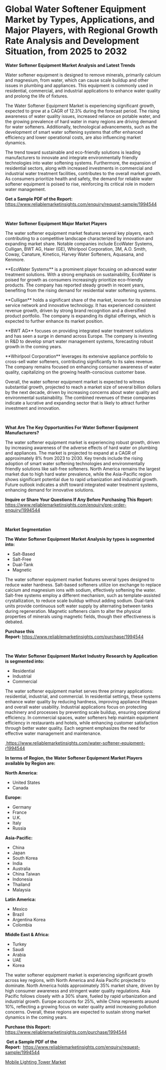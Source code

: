 <p><h1>Global Water Softener Equipment Market by Types, Applications, and Major Players, with Regional Growth Rate Analysis and Development Situation, from 2025 to 2032</h1></p><p><strong>Water Softener Equipment Market Analysis and Latest Trends</strong></p>
<p><p>Water softener equipment is designed to remove minerals, primarily calcium and magnesium, from water, which can cause scale buildup and other issues in plumbing and appliances. This equipment is commonly used in residential, commercial, and industrial applications to enhance water quality and prolong the life of fixtures. </p><p>The Water Softener Equipment Market is experiencing significant growth, expected to grow at a CAGR of 12.3% during the forecast period. The rising awareness of water quality issues, increased reliance on potable water, and the growing prevalence of hard water in many regions are driving demand for water softeners. Additionally, technological advancements, such as the development of smart water softening systems that offer enhanced efficiency and lower operational costs, are also influencing market dynamics.</p><p>The trend toward sustainable and eco-friendly solutions is leading manufacturers to innovate and integrate environmentally friendly technologies into water softening systems. Furthermore, the expansion of residential sectors, along with increased investments in commercial and industrial water treatment facilities, contributes to the overall market growth. As consumers prioritize health and safety, the demand for reliable water softener equipment is poised to rise, reinforcing its critical role in modern water management.</p></p>
<p><strong>Get a Sample PDF of the Report:&nbsp;</strong> <a href="https://www.reliablemarketinsights.com/enquiry/request-sample/1994544?utm_campaign=2524&utm_medium=2&utm_source=Github&utm_content=ia&utm_term=20022025&utm_id=water-softener-equipment">https://www.reliablemarketinsights.com/enquiry/request-sample/1994544</a></p>
<p>&nbsp;</p>
<p><strong>Water Softener Equipment Major Market Players</strong></p>
<p><p>The water softener equipment market features several key players, each contributing to a competitive landscape characterized by innovation and expanding market share. Notable companies include EcoWater Systems, Culligan, BWT AG, Haier (GE), Whirlpool Corporation, 3M, A.O. Smith, Coway, Canature, Kinetico, Harvey Water Softeners, Aquasana, and Kenmore.</p><p>**EcoWater Systems** is a prominent player focusing on advanced water treatment solutions. With a strong emphasis on sustainability, EcoWater is poised for growth as consumers increasingly prioritize eco-friendly products. The company has reported steady growth in recent years, benefiting from the rising demand for residential water softening systems.</p><p>**Culligan** holds a significant share of the market, known for its extensive service network and innovative technology. It has experienced consistent revenue growth, driven by strong brand recognition and a diversified product portfolio. The company is expanding its digital offerings, which is expected to further enhance its market position.</p><p>**BWT AG** focuses on providing integrated water treatment solutions and has seen a surge in demand across Europe. The company is investing in R&D to develop smart water management systems, forecasting robust growth in the coming years.</p><p>**Whirlpool Corporation** leverages its extensive appliance portfolio to cross-sell water softeners, contributing significantly to its sales revenue. The company remains focused on enhancing consumer awareness of water quality, capitalizing on the growing health-conscious customer base.</p><p>Overall, the water softener equipment market is expected to witness substantial growth, projected to reach a market size of several billion dollars by the next decade, driven by increasing concerns about water quality and environmental sustainability. The combined revenues of these companies indicate a lucrative and expanding sector that is likely to attract further investment and innovation.</p></p>
<p>&nbsp;</p>
<p><strong>What Are The Key Opportunities For Water Softener Equipment Manufacturers?</strong></p>
<p><p>The water softener equipment market is experiencing robust growth, driven by increasing awareness of the adverse effects of hard water on plumbing and appliances. The market is projected to expand at a CAGR of approximately 8% from 2023 to 2030. Key trends include the rising adoption of smart water softening technologies and environmentally friendly solutions like salt-free softeners. North America remains the largest market due to high hard water prevalence, while the Asia-Pacific region shows significant potential due to rapid urbanization and industrial growth. Future outlook indicates a shift toward integrated water treatment systems, enhancing demand for innovative solutions.</p></p>
<p><strong>Inquire or Share Your Questions If Any Before Purchasing This Report:</strong> <a href="https://www.reliablemarketinsights.com/enquiry/pre-order-enquiry/1994544?utm_campaign=2524&utm_medium=2&utm_source=Github&utm_content=ia&utm_term=20022025&utm_id=water-softener-equipment">https://www.reliablemarketinsights.com/enquiry/pre-order-enquiry/1994544</a></p>
<p>&nbsp;</p>
<p><strong>Market Segmentation</strong></p>
<p><strong>The Water Softener Equipment Market Analysis by types is segmented into:</strong></p>
<p><ul><li>Salt-Based</li><li>Salt-Free</li><li>Dual-Tank</li><li>Magnetic</li></ul></p>
<p><p>The water softener equipment market features several types designed to reduce water hardness. Salt-based softeners utilize ion exchange to replace calcium and magnesium ions with sodium, effectively softening the water. Salt-free systems employ a different mechanism, such as template-assisted crystallization, to reduce scale buildup without adding sodium. Dual-tank units provide continuous soft water supply by alternating between tanks during regeneration. Magnetic softeners claim to alter the physical properties of minerals using magnetic fields, though their effectiveness is debated.</p></p>
<p><strong>Purchase this Report:&nbsp;</strong><a href="https://www.reliablemarketinsights.com/purchase/1994544?utm_campaign=2524&utm_medium=2&utm_source=Github&utm_content=ia&utm_term=20022025&utm_id=water-softener-equipment">https://www.reliablemarketinsights.com/purchase/1994544</a></p>
<p>&nbsp;</p>
<p><strong>The Water Softener Equipment Market Industry Research by Application is segmented into:</strong></p>
<p><ul><li>Residential</li><li>Industrial</li><li>Commercial</li></ul></p>
<p><p>The water softener equipment market serves three primary applications: residential, industrial, and commercial. In residential settings, these systems enhance water quality by reducing hardness, improving appliance lifespan and overall water usability. Industrial applications focus on protecting machinery and processes by preventing scale buildup, ensuring operational efficiency. In commercial spaces, water softeners help maintain equipment efficiency in restaurants and hotels, while enhancing customer satisfaction through better water quality. Each segment emphasizes the need for effective water management and maintenance.</p></p>
<p><a href="https://www.reliablemarketinsights.com/water-softener-equipment-r1994544?utm_campaign=2524&utm_medium=2&utm_source=Github&utm_content=ia&utm_term=20022025&utm_id=water-softener-equipment">&nbsp;https://www.reliablemarketinsights.com/water-softener-equipment-r1994544</a></p>
<p><strong>In terms of Region, the Water Softener Equipment Market Players available by Region are:</strong></p>
<p>
    <p> <strong> North America: </strong>
        <ul>
            <li>United States</li>
            <li>Canada</li>
        </ul>
        </p> 
    <p> <strong> Europe: </strong>
        <ul>
            <li>Germany</li>
            <li>France</li>
            <li>U.K.</li>
            <li>Italy</li>
            <li>Russia</li>
        </ul>
        </p> 
    <p> <strong> Asia-Pacific: </strong>
        <ul>
            <li>China</li>
            <li>Japan</li>
            <li>South Korea</li>
            <li>India</li>
            <li>Australia</li>
            <li>China Taiwan</li>
            <li>Indonesia</li>
            <li>Thailand</li>
            <li>Malaysia</li>
        </ul>
        </p> 
    <p> <strong> Latin America: </strong>
        <ul>
            <li>Mexico</li>
            <li>Brazil</li>
            <li>Argentina Korea</li>
            <li>Colombia</li>
        </ul>
        </p> 
    <p> <strong> Middle East & Africa: </strong>
        <ul>
            <li>Turkey</li>
            <li>Saudi</li>
            <li>Arabia</li>
            <li>UAE</li>
            <li>Korea</li>
        </ul>
    </p>
    </p>
<p><p>The water softener equipment market is experiencing significant growth across key regions, with North America and Asia Pacific projected to dominate. North America holds approximately 35% market share, driven by high consumer awareness and stringent water quality regulations. Asia Pacific follows closely with a 30% share, fueled by rapid urbanization and industrial growth. Europe accounts for 25%, while China represents around 10%, reflecting a growing focus on water quality amid increasing pollution concerns. Overall, these regions are expected to sustain strong market dynamics in the coming years.</p></p>
<p><strong>Purchase this Report: </strong><a href="https://www.reliablemarketinsights.com/purchase/1994544?utm_campaign=2524&utm_medium=2&utm_source=Github&utm_content=ia&utm_term=20022025&utm_id=water-softener-equipment">https://www.reliablemarketinsights.com/purchase/1994544</a></p>
<p>&nbsp;<strong>Get a Sample PDF of the Report:&nbsp;&nbsp;</strong><a href="https://www.reliablemarketinsights.com/enquiry/request-sample/1994544?utm_campaign=2524&utm_medium=2&utm_source=Github&utm_content=ia&utm_term=20022025&utm_id=water-softener-equipment">https://www.reliablemarketinsights.com/enquiry/request-sample/1994544</a></p>
<p><strong></strong></p>
<p><p><a href="https://github.com/antonioc6hal/Market-Research-Report-List-1/blob/main/mobile-lighting-tower-market.md?utm_campaign=2524&utm_medium=2&utm_source=Github&utm_content=ia&utm_term=20022025&utm_id=water-softener-equipment">Mobile Lighting Tower Market</a></p></p>